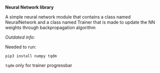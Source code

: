 **Neural Network library**

A simple neural network module that contains a class named NeuralNetwork and a class named Trainer that is made to update the NN weights through backpropagation algorithm

*Outdated info:*


Needed to run:

```pip3 install numpy tqdm```

`tqdm` only for trainer progressbar